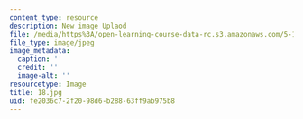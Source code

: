 ```yaml
---
content_type: resource
description: New image Uplaod
file: /media/https%3A/open-learning-course-data-rc.s3.amazonaws.com/5-112-principles-of-chemical-science-fall-2005/fe2036c72f2098d6b28863ff9ab975b8_18.jpg
file_type: image/jpeg
image_metadata:
  caption: ''
  credit: ''
  image-alt: ''
resourcetype: Image
title: 18.jpg
uid: fe2036c7-2f20-98d6-b288-63ff9ab975b8
---
```

